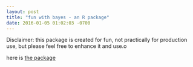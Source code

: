 ```yaml
---
layout: post
title: "fun with bayes - an R package"
date: 2016-01-05 01:02:03 -0700
---
```

Disclaimer: this package is created for fun, not practically for production use, but please feel free to enhance it and use.o

here is [the package][1]  

[1]: http://github.com/MikeXL/bayes "bayes package"
